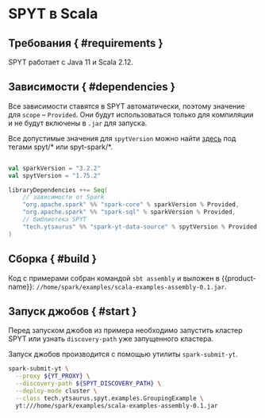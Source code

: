 # SPYT в Scala

## Требования { #requirements }

SPYT работает с Java 11 и Scala 2.12.

## Зависимости { #dependencies }

Все зависимости ставятся в SPYT автоматически, поэтому  значение для `scope` – `Provided`. Они будут использоваться только для компиляции и не будут включены в `.jar` для запуска.

Все допустимые значения для `spytVersion` можно найти [здесь](https://github.com/ytsaurus/ytsaurus/tags) под тегами spyt/* или spyt-spark/*.

```scala

val sparkVersion = "3.2.2"
val spytVersion = "1.75.2"

libraryDependencies ++= Seq(
    // зависимости от Spark
    "org.apache.spark" %% "spark-core" % sparkVersion % Provided,
    "org.apache.spark" %% "spark-sql" % sparkVersion % Provided,
    // библиотека SPYT
    "tech.ytsaurus" %% "spark-yt-data-source" % spytVersion % Provided
)
```

## Сборка { #build }

Код с примерами собран командой `sbt assembly`  и выложен в {{product-name}}: `//home/spark/examples/scala-examples-assembly-0.1.jar`.

## Запуск джобов { #start }

Перед запуском джобов из примера необходимо запустить кластер SPYT или узнать `discovery-path` уже запущенного кластера.

Запуск джобов производится с помощью утилиты `spark-submit-yt`.

```bash
spark-submit-yt \
  --proxy ${YT_PROXY} \
  --discovery-path ${SPYT_DISCOVERY_PATH} \
  --deploy-mode cluster \
  --class tech.ytsaurus.spyt.examples.GroupingExample \
  yt:///home/spark/examples/scala-examples-assembly-0.1.jar

```


